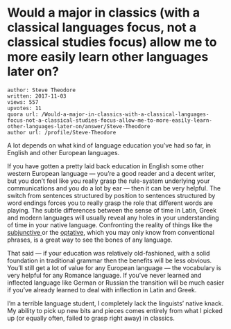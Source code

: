 # Would a major in classics (with a classical languages focus, not a classical studies focus) allow me to more easily learn other languages later on?

	author: Steve Theodore
	written: 2017-11-03
	views: 557
	upvotes: 11
	quora url: /Would-a-major-in-classics-with-a-classical-languages-focus-not-a-classical-studies-focus-allow-me-to-more-easily-learn-other-languages-later-on/answer/Steve-Theodore
	author url: /profile/Steve-Theodore


A lot depends on what kind of language education you’ve had so far, in English and other European languages.

If you have gotten a pretty laid back education in English some other western European language — you’re a good reader and a decent writer, but you don’t feel like you really grasp the rule-system underlying your communications and you do a lot by ear — then it can be very helpful. The switch from sentences structured by position to sentences structured by word endings forces you to really grasp the role that different words are playing. The subtle differences between the sense of time in Latin, Greek and modern languages will usually reveal any holes in your understanding of time in your native language. Confronting the reality of things like the [subjunctive ](https://en.wikipedia.org/wiki/Subjunctive_mood)or the [optative](https://en.wikipedia.org/wiki/Optative_mood), which you may only know from conventional phrases, is a great way to see the bones of any language.

That said — if your education was relatively old-fashioned, with a solid foundation in traditional grammar then the benefits will be less obvious. You’ll still get a lot of value for any European language — the vocabulary is very helpful for any Romance language. If you’ve never learned and inflected language like German or Russian the transition will be much easier if you’ve already learned to deal with inflection in Latin and Greek.

I’m a terrible language student, I completely lack the linguists’ native knack. My ability to pick up new bits and pieces comes entirely from what I picked up (or equally often, failed to grasp right away) in classics.

